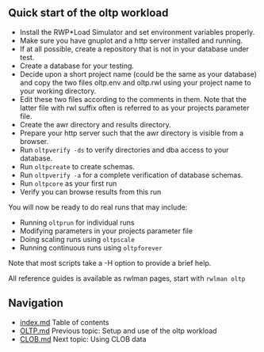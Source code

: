 ## Quick start of the oltp workload

 * Install the RWP\*Load Simulator and set environment variables properly.
 * Make sure you have gnuplot and a http server installed and running.
 * If at all possible, create a repository that is not in your database under test.
 * Create a database for your testing.
 * Decide upon a short project name (could be the same as your database) and copy
the two files oltp.env and oltp.rwl using your project name to your working directory.
 * Edit these two files according to the comments in them.
Note that the latter file with rwl suffix often is referred to as your projects parameter file.
 * Create the awr directory and results directory.
 * Prepare your http server such that the awr directory is visible from a browser.
 * Run ```oltpverify -ds``` to verify directories and dba access to your database.
 * Run ```oltpcreate``` to create schemas.
 * Run ```oltpverify -a``` for a complete verification of database schemas.
 * Run ```oltpcore``` as your first run
 * Verify you can browse results from this run

You will now be ready to do real runs that may include:

 * Running ```oltprun``` for individual runs
 * Modifying parameters in your projects parameter file
 * Doing scaling runs using ```oltpscale```
 * Running continuous runs using ```oltpforever```

Note that most scripts take a -H option to provide a brief help.

All reference guides is available as rwlman pages, start with ```rwlman oltp```

## Navigation
* [index.md](index.md#rwpload-simulator-users-guide) Table of contents
* [OLTP.md](OLTP.md) Previous topic: Setup and use of the oltp workload
* [CLOB.md](CLOB.md) Next topic: Using CLOB data

